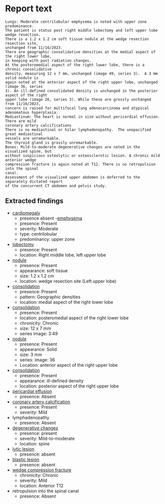 # Report text

```text
Lungs: Moderate centrilobular emphysema is noted with upper zone predominance.
The patient is status post right middle lobectomy and left upper lobe wedge resection.
There is a 1.2 x 1.2 cm soft tissue nodule at the wedge resection resection site,
unchanged from 11/16/2023.
There are geographic consolidative densities at the medial aspect of the right lower lobe,
in keeping with post radiation changes.
At the posteromedial aspect of the right lower lobe, there is a chronic consolidative
density, measuring 12 x 7 mm, unchanged (image 49, series 3).  A 3 mm solid nodule is
again noted at the anterior aspect of the right upper lobe, unchanged (image 36, series
3). An ill-defined consolidated density is unchanged in the posterior aspect of the right
upper lobe (image 26, series 3). While these are grossly unchanged from 11/16/2023,
concern is raised for multifocal lung adenocarcinoma and atypical adenomatous hyperplasia.
Mediastinum: The heart is normal in size without pericardial effusion.  There are mild
coronary artery calcifications
There is no mediastinal or hilar lymphadenopathy.  The unopacified great mediastinal
vessels are unremarkable.  
The thyroid gland is grossly unremarkable.  
Bones: Mild-to-moderate degenerative changes are noted in the visualized spine, but
without suspicious osteolytic or osteosclerotic lesion. A chronic mild anterior wedge
compression fracture is again noted at T12. There is no retropulsion into the spinal
canal.
Assessment of the visualized upper abdomen is deferred to the separately dictated report
of the concurrent CT abdomen and pelvis study.
```

## Extracted findings

- [cardiomegaly](../../definitions/upmedic/Cardiomegaly.cde.md)
  - presence absent
-[emphysema](../../definitions/hood/emphysema.md)
  - presence: Present
  - severity: Moderate
  - type: centrilobular
  - predominancy: upper zone
- [lobectomy](../../definitions/hood/lobectomy.md)
  - presence: Present
  - location: Right middle lobe, left upper lobe
- [nodule](../../definitions/hood/pulmonary-nodule.md)
  - presence: Present
  - appearance: soft tissue
  - size: 1.2 x 1.2 cm
  - location: wedge resection site (Left upper lobe)
- [consolidation](../../definitions/smartreporting/consolidation.txt)
  - presence: Present
  - pattern: Geographic densities
  - location: medial aspect of the right lower lobe
- [consolidation](../../definitions/smartreporting/consolidation.txt)
  - presence: Present
  - location: posteromedial aspect of the right lower lobe
  - chronicity: Chronic
  - size: 12 x 7 mm
  - series image: 3:49
- [nodule](../../definitions/hood/pulmonary-nodule.md)
  - presence: Present
  - appearance: Solid
  - size: 3 mm
  - series: image: 36
  - Location: anterior aspect of the right upper lobe
- [consolidation](../../definitions/smartreporting/consolidation.txt)
  - presence: Present
  - appearance: ill-defined density
  - location: posterior aspect of the right upper lobe
- [pericardial effusion](../../definitions/hood/pericardial-effusion.md)
  - presence: Absent
- [coronary artery calcification](../../definitions/nuance/coronary_artery_calcification.json)
  - presence: Present
  - severity: Mild
- lymphadenopathy
  - presence: Absent
- [degenerative changes](../../definitions/nuance/thoracic_spine_degenerative_changes.json)
  - presence: present
  - severity: Mild-to-moderate
  - location: spine
- [lytic lesion](../../definitions/hood/lytic-lesion.md)
  - presence: absent
- [blastic lesion](../../definitions/locations/bone_lesions_locations.txt)
  - presence: absent
- [wedge compression fracture](../../definitions/hood/compression-fracture.md)
  - chronicity: Chronic
  - severity: Mild
  - location: Anterior T12
- retropulsion into the spinal canal
  - presence: Absent
